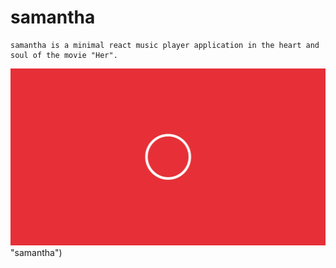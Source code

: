 # samantha

```
samantha is a minimal react music player application in the heart and soul of the movie "Her".
```
![samantha](https://github.com/benettviszokai/samantha/blob/main/src/img/samantha_her_design.jpg) "samantha")
